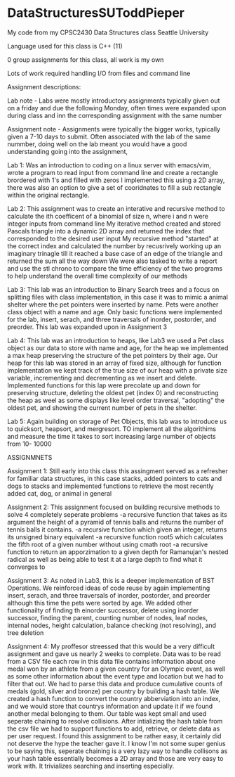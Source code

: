 # DataStructuresSUToddPieper
My code from my CPSC2430 Data Structures class Seattle University

Language used for this class is C++ (11)

0 group assignments for this class, all work is my own

Lots of work required handling I/O from files and command line

Assignment descriptions:

Lab note - Labs were mostly introductory assignments typically given out on a friday and due the following Monday, often times were expanded upon during class and inn the corresponding assignment with the same number

Assignment note - Assignments were typically the bigger works, typically given a 7-10 days to submit. Often associated with the lab of the same nummber, doing well on the lab meant you would have a good understanding going 
into the assignment,

Lab 1:
Was an introduction to coding on a linux server with emacs/vim, wrote a program to read input from command line and create a rectangle brordered with 1's and filled with zeros
I implemented this using a 2D array, there was also an option to give a set of cooridnates to fill a sub rectangle within the original rectangle.

Lab 2: 
This assignment was to create an interative and recursive method to calculate the ith coefficent of a binomial of size n, where i and n were integer inputs from command line
My iterative method created and stored Pascals triangle into a dynamic 2D array and returned the index that corresponded to the desired user input
My recursive method "started" at the correct index and calculated the number by recusrively working up an imaginary trinagle till it reached a base case of an edge of the triangle and returned the sum all the way down
We were also tasked to write a report and use the stl chrono to compare the time efficiency of the two programs to help understand the overall time complexity of our methods

Lab 3: 
This lab was an introduction to Binary Search trees and a focus on splitting files with class implementation, in this case it was to mimic a animal shelter where the pet pointers were inserted by name. Pets were another class
object with a name and age. Only basic functions were implemented for the lab, insert, serach, and three traversals of inorder, postorder, and preorder. This lab was expanded upon in Assignment 3

Lab 4: 
This lab was an introduction to heaps, like Lab3 we used a Pet class object as our data to store with name and age, for the heap we implemented a max heap preserving the structure of the pet pointers by their age. Our heap 
for this lab was stored in an array of fixed size, although for function implementation we kept track of the true size of our heap with a private size variable, incrementing and decrementing as we insert and delete. Implemented 
functions for this lap were precolate up and down for preserving structure, deleting the oldest pet (index 0) and reconstructing the heap as weel as some displays like level order traversal, "adopting" the oldest pet, and showing 
the current number of pets in the shelter.

Lab 5:
Again building on storage of Pet Objects, this lab was to introduce us to quicksort, heapsort, and mergresort. TO implement all the algorithims and measure the time it takes to sort increasing large number of objects from 10- 10000


ASSIGNMNETS

Assignment 1: 
Still early into this class this assingment served as a refresher for familiar data structures, in this case stacks, added pointers to cats and dogs to stacks and implemented functions to retrieve the most recently added
cat, dog, or animal in general

Assignment 2: 
This assignment focused on building recursive methods to solve 4 completely seperate problems
-a recursive function that takes as its argument the height of a pyramid of tennis balls and returns the number of tennis balls it contains.
-a recursive function which given an integer, returns its unsigned binary equivalent
-a recursive function root5 which calculates the fifth root of a given number without using cmath root
-a recursive function to return an apporzimation to a given depth for Ramanujan's nested radical as well as being able to test it at a large depth to find what it converges to

Assignment 3: 
As noted in Lab3, this is a deeper implementation of BST Operations. We reinforced ideas of code reuse by again implementing insert, serach, and three traversals of inorder, postorder, and preorder although this time 
the pets were sorted by age. We added other functionailty of finding th einorder successor, delete using inorder successor, finding the parent, counting number of nodes, leaf nodes, internal nodes, height calculation, 
balance checking (not resolving), and tree deletion

Assignment 4: 
My proffesor streessed that this would be a very difficult assignment and gave us nearly 2 weeks to complete. Data was to be read from a CSV file each row in this data file contains information about one medal won by an 
athlete from a given country for an Olympic event, as well as some other information about the event type and location but we had to filter that out. We had to parse this data and produce cumulative counts of medals 
(gold, silver and bronze) per country by building a hash  table. We created a hash function to convert the country abberviation into an index, and we would store that countrys information and update it if we found another
medal belonging to them. Our table was kept small and used seperate chaining to  resolve collisions. After intializing the hash table from the csv file we had to support functions to add, retrieve, or delete data as per user request.
I found this assignment to be rather easy, it certainly did not deserve the hype the teacher gave it. I know I'm not some super genius to be saying this, seperate chaining is a very lazy way to handle collisons as your hash table 
essentially becomes a 2D array and those are very easy to work with. It trivializes searching and inserting especially.
